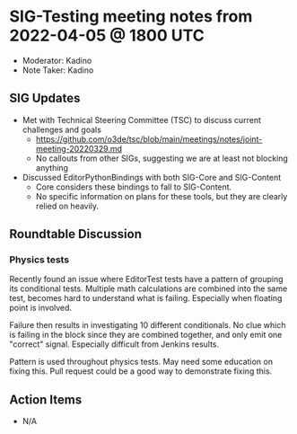 # SIG-Testing meeting notes from 2022-04-05 @ 1800 UTC

* Moderator: Kadino
* Note Taker: Kadino

## SIG Updates

* Met with Technical Steering Committee (TSC) to discuss current challenges and goals
  * https://github.com/o3de/tsc/blob/main/meetings/notes/joint-meeting-20220329.md
  * No callouts from other SIGs, suggesting we are at least not blocking anything
* Discussed EditorPythonBindings with both SIG-Core and SIG-Content
  * Core considers these bindings to fall to SIG-Content.
  * No specific information on plans for these tools, but they are clearly relied on heavily.

## Roundtable Discussion

### Physics tests

Recently found an issue where EditorTest tests have a pattern of grouping its conditional tests. Multiple math calculations are combined into the same test, becomes hard to understand what is failing. Especially when floating point is involved.

Failure then results in investigating 10 different conditionals. No clue which is failing in the block since they are combined together, and only emit one "correct" signal. Especially difficult from Jenkins results.

Pattern is used throughout physics tests. May need some education on fixing this. Pull request could be a good way to demonstrate fixing this.

## Action Items

* N/A
